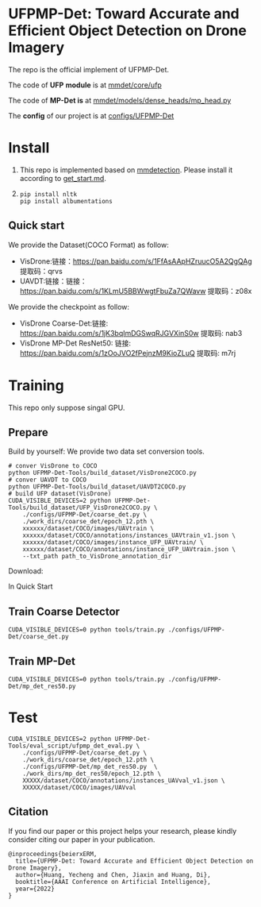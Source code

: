 # UFPMP-Det: Toward Accurate and Efficient Object Detection on Drone Imagery

The repo is the official implement of  UFPMP-Det.

The code of **UFP** **module** is at [mmdet/core/ufp](mmdet/core/ufp)

The code of **MP-Det is** at [mmdet/models/dense_heads/mp_head.py](mmdet/models/dense_heads/mp_head.py)

The **config** of our project is at [configs/UFPMP-Det](configs/UFPMP-Det)

# Install

1. This repo is implemented based on [mmdetection](https://github.com/open-mmlab/mmdetection). Please install it according to [get_start.md](docs/en/get_started.md).
2. ```shell
   pip install nltk
   pip install albumentations
   ```
## Quick start
We provide the Dataset(COCO Format) as follow:
- VisDrone:链接：https://pan.baidu.com/s/1FfAsAApHZruucO5A2QgQAg 提取码：qrvs
- UAVDT:链接：链接：https://pan.baidu.com/s/1KLmU5BBWwgtFbuZa7QWavw 提取码：z08x

We provide the checkpoint as follow:
- VisDrone Coarse-Det:链接: https://pan.baidu.com/s/1jK3bqImDGSwqRJGVXinS0w 提取码: nab3
- VisDrone MP-Det ResNet50: 链接: https://pan.baidu.com/s/1zOoJVO2fPejnzM9KioZLuQ 提取码: m7rj

# Training

This repo only suppose singal GPU.

## Prepare

Build by yourself: We provide two data set conversion tools.

```shell
# conver VisDrone to COCO
python UFPMP-Det-Tools/build_dataset/VisDrone2COCO.py
# conver UAVDT to COCO
python UFPMP-Det-Tools/build_dataset/UAVDT2COCO.py
# build UFP dataset(VisDrone)
CUDA_VISIBLE_DEVICES=2 python UFPMP-Det-Tools/build_dataset/UFP_VisDrone2COCO.py \
    ./configs/UFPMP-Det/coarse_det.py \
    ./work_dirs/coarse_det/epoch_12.pth \
    xxxxxx/dataset/COCO/images/UAVtrain \
    xxxxxx/dataset/COCO/annotations/instances_UAVtrain_v1.json \
    xxxxxx/dataset/COCO/images/instance_UFP_UAVtrain/ \
    xxxxxx/dataset/COCO/annotations/instance_UFP_UAVtrain.json \
    --txt_path path_to_VisDrone_annotation_dir
```

Download:

In Quick Start

## Train Coarse Detector

```shell
CUDA_VISIBLE_DEVICES=0 python tools/train.py ./configs/UFPMP-Det/coarse_det.py
```

## Train MP-Det

```shell
CUDA_VISIBLE_DEVICES=0 python tools/train.py ./config/UFPMP-Det/mp_det_res50.py
```

# Test

```shell
CUDA_VISIBLE_DEVICES=2 python UFPMP-Det-Tools/eval_script/ufpmp_det_eval.py \
    ./configs/UFPMP-Det/coarse_det.py \
    ./work_dirs/coarse_det/epoch_12.pth \
    ./configs/UFPMP-Det/mp_det_res50.py  \
    ./work_dirs/mp_det_res50/epoch_12.pth \
    XXXXX/dataset/COCO/annotations/instances_UAVval_v1.json \
    XXXXX/dataset/COCO/images/UAVval

```
## Citation

If you find our paper or this project helps your research, please kindly consider citing our paper in your publication.

```
@inproceedings{beierxERM,
  title={UFPMP-Det: Toward Accurate and Efficient Object Detection on Drone Imagery},
  author={Huang, Yecheng and Chen, Jiaxin and Huang, Di},
  booktitle={AAAI Conference on Artificial Intelligence},
  year={2022}
}
```
